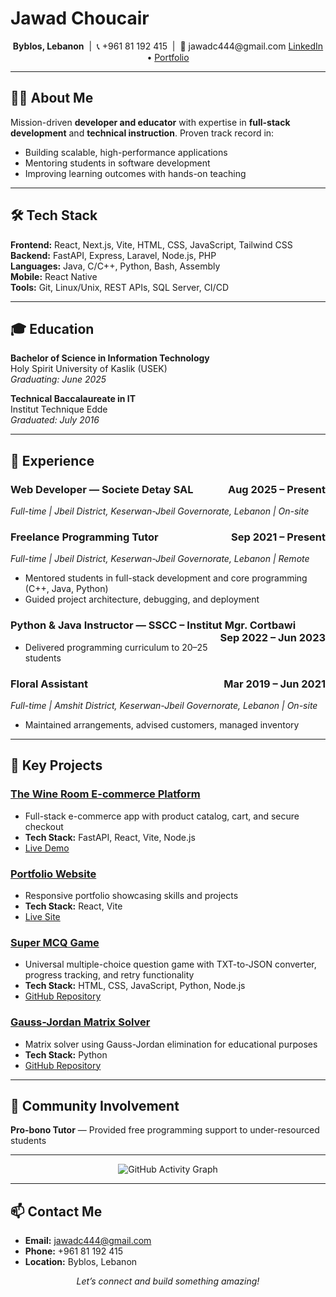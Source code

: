 # Jawad Choucair

<p align="center">
  <b>Byblos, Lebanon</b> &nbsp;|&nbsp; 📞 +961 81 192 415 &nbsp;|&nbsp; 📧 jawadc444@gmail.com  
  <a href="https://linkedin.com/in/jawad-choucair-3998ba154">LinkedIn</a> • <a href="https://jawadchoucair.onrender.com/">Portfolio</a>
</p>

---

## 👨‍💻 About Me

Mission-driven <b>developer and educator</b> with expertise in <b>full-stack development</b> and <b>technical instruction</b>. Proven track record in:

- Building scalable, high-performance applications
- Mentoring students in software development
- Improving learning outcomes with hands-on teaching

---

## 🛠️ Tech Stack

<b>Frontend:</b> React, Next.js, Vite, HTML, CSS, JavaScript, Tailwind CSS  
<b>Backend:</b> FastAPI, Express, Laravel, Node.js, PHP  
<b>Languages:</b> Java, C/C++, Python, Bash, Assembly  
<b>Mobile:</b> React Native  
<b>Tools:</b> Git, Linux/Unix, REST APIs, SQL Server, CI/CD

---

## 🎓 Education

<b>Bachelor of Science in Information Technology</b>  
Holy Spirit University of Kaslik (USEK)  
<i>Graduating: June 2025</i>

<b>Technical Baccalaureate in IT</b>  
Institut Technique Edde  
<i>Graduated: July 2016</i>

---

## 💼 Experience

### Web Developer — Societe Detay SAL <span style="float:right;">Aug 2025 – Present</span>

<i>Full-time | Jbeil District, Keserwan-Jbeil Governorate, Lebanon | On-site</i>


### Freelance Programming Tutor <span style="float:right;">Sep 2021 – Present</span>


<i>Full-time | Jbeil District, Keserwan-Jbeil Governorate, Lebanon | Remote</i>


<ul>
  <li>Mentored students in full-stack development and core programming (C++, Java, Python)</li>
  <li>Guided project architecture, debugging, and deployment</li>
</ul>

### Python & Java Instructor — SSCC – Institut Mgr. Cortbawi <span style="float:right;">Sep 2022 – Jun 2023</span>

<ul>
  <li>Delivered programming curriculum to 20–25 students</li>
</ul>

### Floral Assistant <span style="float:right;">Mar 2019 – Jun 2021</span>


<i>Full-time | Amshit District, Keserwan-Jbeil Governorate, Lebanon | On-site</i>

<ul>
  <li>Maintained arrangements, advised customers, managed inventory</li>
</ul>

---

## 🚀 Key Projects

### <a href="https://bernard-frontend.onrender.com/">The Wine Room E-commerce Platform</a>

<ul>
  <li>Full-stack e-commerce app with product catalog, cart, and secure checkout</li>
  <li><b>Tech Stack:</b> FastAPI, React, Vite, Node.js</li>
  <li><a href="https://bernard-frontend.onrender.com/">Live Demo</a></li>
</ul>

### <a href="https://jawadchoucair.onrender.com/">Portfolio Website</a>

<ul>
  <li>Responsive portfolio showcasing skills and projects</li>
  <li><b>Tech Stack:</b> React, Vite</li>
  <li><a href="https://jawadchoucair.onrender.com/">Live Site</a></li>
</ul>

### <a href="https://github.com/SilverLucFox/super-mcq">Super MCQ Game</a>

<ul>
  <li>Universal multiple-choice question game with TXT-to-JSON converter, progress tracking, and retry functionality</li>
  <li><b>Tech Stack:</b> HTML, CSS, JavaScript, Python, Node.js</li>
  <li><a href="https://github.com/SilverLucFox/super-mcq">GitHub Repository</a></li>
</ul>

### <a href="https://github.com/SilverLucFox/Gauss-Jordan-Matrix-Solver">Gauss-Jordan Matrix Solver</a>

<ul>
  <li>Matrix solver using Gauss-Jordan elimination for educational purposes</li>
  <li><b>Tech Stack:</b> Python</li>
  <li><a href="https://github.com/SilverLucFox/Gauss-Jordan-Matrix-Solver">GitHub Repository</a></li>
</ul>

---

## 🤝 Community Involvement

<b>Pro-bono Tutor</b> — Provided free programming support to under-resourced students

---

<p align="center">
  <img src="https://github-readme-activity-graph.vercel.app/graph?username=SilverLucFox&bg_color=0d1117&color=c9d1d9&line=da78ff&point=da78ff&area=true&hide_border=true" alt="GitHub Activity Graph"/>
</p>

---

## 📫 Contact Me

- <b>Email:</b> jawadc444@gmail.com
- <b>Phone:</b> +961 81 192 415
- <b>Location:</b> Byblos, Lebanon

<p align="center"><i>Let’s connect and build something amazing!</i></p>
